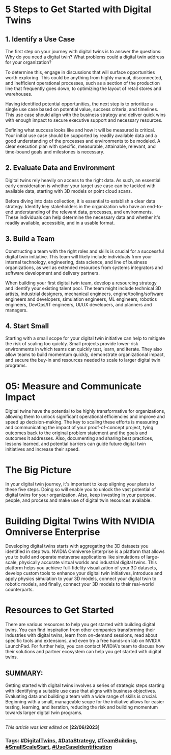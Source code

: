 # 5 Steps to Get Started with Digital Twins

## **1. Identify a Use Case**

The first step on your journey with digital twins is to answer the questions: Why do you need a digital twin? What problems could a digital twin address for your organization?

To determine this, engage in discussions that will surface opportunities worth exploring. This could be anything from highly manual, disconnected, and inefficient operational processes, such as a section of the production line that frequently goes down, to optimizing the layout of retail stores and warehouses.

Having identified potential opportunities, the next step is to prioritize a single use case based on potential value, success criteria, and timelines. This use case should align with the business strategy and deliver quick wins with enough impact to secure executive support and necessary resources.

Defining what success looks like and how it will be measured is critical. Your initial use case should be supported by readily available data and a good understanding of the processes and environments to be modeled. A clear execution plan with specific, measurable, attainable, relevant, and time-bound goals and milestones is necessary.

## **2. Evaluate Data and Environment**

Digital twins rely heavily on access to the right data. As such, an essential early consideration is whether your target use case can be tackled with available data, starting with 3D models or point cloud scans.

Before diving into data collection, it is essential to establish a clear data strategy. Identify key stakeholders in the organization who have an end-to-end understanding of the relevant data, processes, and environments. These individuals can help determine the necessary data and whether it's readily available, accessible, and in a usable format.

## **3. Build a Team**

Constructing a team with the right roles and skills is crucial for a successful digital twin initiative. This team will likely include individuals from your internal technology, engineering, data science, and line of business organizations, as well as extended resources from systems integrators and software development and delivery partners.

When building your first digital twin team, develop a resourcing strategy and identify your existing talent pool. The team might include technical 3D artists, industrial designers, mechanical engineers, engine/tooling/software engineers and developers, simulation engineers, ML engineers, robotics engineers, DevOps/IT engineers, UI/UX developers, and planners and managers.

## **4. Start Small**

Starting with a small scope for your digital twin initiative can help to mitigate the risk of scaling too quickly. Small projects provide lower-risk environments in which teams can quickly test, learn, and iterate. They also allow teams to build momentum quickly, demonstrate organizational impact, and secure the buy-in and resources needed to scale to larger digital twin programs.

# **05: Measure and Communicate Impact**

Digital twins have the potential to be highly transformative for organizations, allowing them to unlock significant operational efficiencies and improve and speed up decision-making. The key to scaling these efforts is measuring and communicating the impact of your proof-of-concept project, tying outcomes back to the original problem statement and the goals and outcomes it addresses. Also, documenting and sharing best practices, lessons learned, and potential barriers can guide future digital twin initiatives and increase their speed.

# **The Big Picture**

In your digital twin journey, it's important to keep aligning your plans to these five steps. Doing so will enable you to unlock the vast potential of digital twins for your organization. Also, keep investing in your purpose, people, and process and make use of digital twin resources available.

# **Building Digital Twins With NVIDIA Omniverse Enterprise**

Developing digital twins starts with aggregating the 3D datasets you identified in step two. NVIDIA Omniverse Enterprise is a platform that allows you to build and operate metaverse applications like simulations of large-scale, physically accurate virtual worlds and industrial digital twins. This platform helps you achieve full-fidelity visualization of your 3D datasets, develop custom tools to enhance your digital twin initiatives, introduce and apply physics simulation to your 3D models, connect your digital twin to robotic models, and finally, connect your 3D models to their real-world counterparts.

# **Resources to Get Started**

There are various resources to help you get started with building digital twins. You can find inspiration from other companies transforming their industries with digital twins, learn from on-demand sessions, read about specific tools and extensions, and even try a free hands-on lab on NVIDIA LaunchPad. For further help, you can contact NVIDIA's team to discuss how their solutions and partner ecosystem can help you get started with digital twins.

## **SUMMARY:**

Getting started with digital twins involves a series of strategic steps starting with identifying a suitable use case that aligns with business objectives. Evaluating data and building a team with a wide range of skills is crucial. Beginning with a small, manageable scope for the initiative allows for easier testing, learning, and iteration, reducing the risk and building momentum towards larger digital twin programs.

---

*This article was last edited on* [**22/06/2023**]

### **Tags: [#DigitalTwins](https://chat.openai.com/c/32468409-db8f-4fb6-94c3-941d349ae28b#), [#DataStrategy](https://chat.openai.com/c/32468409-db8f-4fb6-94c3-941d349ae28b#), [#TeamBuilding](https://chat.openai.com/c/32468409-db8f-4fb6-94c3-941d349ae28b#), [#SmallScaleStart](https://chat.openai.com/c/32468409-db8f-4fb6-94c3-941d349ae28b#), [#UseCaseIdentification](https://chat.openai.com/c/32468409-db8f-4fb6-94c3-941d349ae28b#)**